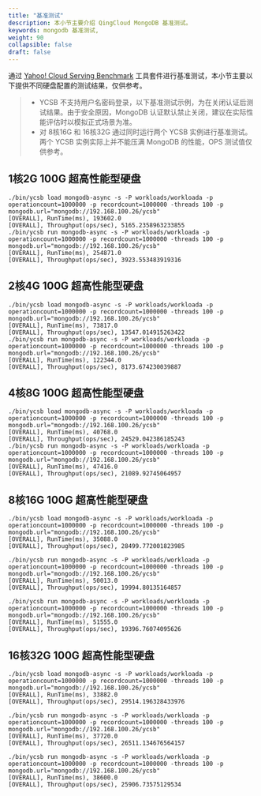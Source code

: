 ```yaml
---
title: "基准测试"
description: 本小节主要介绍 QingCloud MongoDB 基准测试。 
keywords: mongodb 基准测试, 
weight: 90
collapsible: false
draft: false
---
```


通过 [Yahoo! Cloud Serving Benchmark](https://github.com/brianfrankcooper/YCSB/tree/master/mongodb) 工具套件进行基准测试，本小节主要以下提供不同硬盘配置的测试结果，仅供参考。

> - YCSB 不支持用户名密码登录，以下基准测试示例，为在关闭认证后测试结果。由于安全原因，MongoDB 认证默认禁止关闭，建议在实际性能评估时以模拟正式场景为准。
> - 对 8核16G 和 16核32G 通过同时运行两个 YCSB 实例进行基准测试。两个 YCSB 实例实际上并不能压满 MongoDB 的性能，OPS 测试值仅供参考。

## 1核2G 100G 超高性能型硬盘

```shell
./bin/ycsb load mongodb-async -s -P workloads/workloada -p operationcount=1000000 -p recordcount=1000000 -threads 100 -p mongodb.url="mongodb://192.168.100.26/ycsb"
[OVERALL], RunTime(ms), 193602.0
[OVERALL], Throughput(ops/sec), 5165.2358963233855
./bin/ycsb run mongodb-async -s -P workloads/workloada -p operationcount=1000000 -p recordcount=1000000 -threads 100 -p mongodb.url="mongodb://192.168.100.26/ycsb"
[OVERALL], RunTime(ms), 254871.0
[OVERALL], Throughput(ops/sec), 3923.553483919316
```

## 2核4G 100G 超高性能型硬盘

```shell
./bin/ycsb load mongodb-async -s -P workloads/workloada -p operationcount=1000000 -p recordcount=1000000 -threads 100 -p mongodb.url="mongodb://192.168.100.26/ycsb"
[OVERALL], RunTime(ms), 73817.0
[OVERALL], Throughput(ops/sec), 13547.014915263422
./bin/ycsb run mongodb-async -s -P workloads/workloada -p operationcount=1000000 -p recordcount=1000000 -threads 100 -p mongodb.url="mongodb://192.168.100.26/ycsb"
[OVERALL], RunTime(ms), 122344.0
[OVERALL], Throughput(ops/sec), 8173.674230039887
```

## 4核8G 100G 超高性能型硬盘

```shell
./bin/ycsb load mongodb-async -s -P workloads/workloada -p operationcount=1000000 -p recordcount=1000000 -threads 100 -p mongodb.url="mongodb://192.168.100.26/ycsb"
[OVERALL], RunTime(ms), 40768.0
[OVERALL], Throughput(ops/sec), 24529.042386185243
./bin/ycsb run mongodb-async -s -P workloads/workloada -p operationcount=1000000 -p recordcount=1000000 -threads 100 -p mongodb.url="mongodb://192.168.100.26/ycsb"
[OVERALL], RunTime(ms), 47416.0
[OVERALL], Throughput(ops/sec), 21089.92745064957
```

## 8核16G 100G 超高性能型硬盘

```shell
./bin/ycsb load mongodb-async -s -P workloads/workloada -p operationcount=1000000 -p recordcount=1000000 -threads 100 -p mongodb.url="mongodb://192.168.100.26/ycsb"
[OVERALL], RunTime(ms), 35088.0
[OVERALL], Throughput(ops/sec), 28499.772001823985
```

```shell
./bin/ycsb run mongodb-async -s -P workloads/workloada -p operationcount=1000000 -p recordcount=1000000 -threads 100 -p mongodb.url="mongodb://192.168.100.26/ycsb"
[OVERALL], RunTime(ms), 50013.0
[OVERALL], Throughput(ops/sec), 19994.80135164857
```

```shell
./bin/ycsb run mongodb-async -s -P workloads/workloada -p operationcount=1000000 -p recordcount=1000000 -threads 100 -p mongodb.url="mongodb://192.168.100.26/ycsb"
[OVERALL], RunTime(ms), 51555.0
[OVERALL], Throughput(ops/sec), 19396.76074095626
```

## 16核32G 100G 超高性能型硬盘

```shell
./bin/ycsb load mongodb-async -s -P workloads/workloada -p operationcount=1000000 -p recordcount=1000000 -threads 100 -p mongodb.url="mongodb://192.168.100.26/ycsb"
[OVERALL], RunTime(ms), 33882.0
[OVERALL], Throughput(ops/sec), 29514.196328433976
```

```shell
./bin/ycsb run mongodb-async -s -P workloads/workloada -p operationcount=1000000 -p recordcount=1000000 -threads 100 -p mongodb.url="mongodb://192.168.100.26/ycsb"
[OVERALL], RunTime(ms), 37720.0
[OVERALL], Throughput(ops/sec), 26511.134676564157
```

```shell
./bin/ycsb run mongodb-async -s -P workloads/workloada -p operationcount=1000000 -p recordcount=1000000 -threads 100 -p mongodb.url="mongodb://192.168.100.26/ycsb"
[OVERALL], RunTime(ms), 38600.0
[OVERALL], Throughput(ops/sec), 25906.73575129534
```